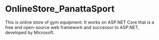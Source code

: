 # OnlineStore_PanattaSport
This is online store of gym equipment. It works on ASP.NET Core that is a free and open-source web framework and successor to ASP.NET, developed by Microsoft. 
